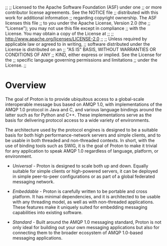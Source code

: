 ;;
;; Licensed to the Apache Software Foundation (ASF) under one
;; or more contributor license agreements.  See the NOTICE file
;; distributed with this work for additional information
;; regarding copyright ownership.  The ASF licenses this file
;; to you under the Apache License, Version 2.0 (the
;; "License"); you may not use this file except in compliance
;; with the License.  You may obtain a copy of the License at
;; 
;;   http://www.apache.org/licenses/LICENSE-2.0
;; 
;; Unless required by applicable law or agreed to in writing,
;; software distributed under the License is distributed on an
;; "AS IS" BASIS, WITHOUT WARRANTIES OR CONDITIONS OF ANY
;; KIND, either express or implied.  See the License for the
;; specific language governing permissions and limitations
;; under the License.
;;

# Overview

The goal of Proton is to provide ubiquitous access to a global-scale
interoperable message bus based on AMQP 1.0, with implementations
of the AMQP 1.0 protocol in Java and C, and various language bindings
around the latter such as for Python and C++. These implementations serve as
the basis for delivering protocol access to a wide variety of environments.

The architecture used by the protocol engines is designed to be
a suitable basis for both high performance-network servers and simple
clients, and to be usable in both threaded and non-threaded
contexts. In short, with the use of binding tools such as SWIG, it is
the goal of Proton to make it trivial for any application to speak
AMQP 1.0 regardless of language, platform, or environment.

 - *Universal* - Proton is designed to scale both up and down. Equally
   suitable for simple clients or high-powered servers, it can be
   deployed in simple peer-to-peer configurations or as part of a
   global federated messaging network.

 - *Embeddable* - Proton is carefully written to be portable and cross
   platform. It has minimal dependencies, and it is architected to be
   usable with any threading model, as well as with non-threaded
   applications. These features make it uniquely suited for embedding
   messaging capabilities into existing software.

 - *Standard* - Built around the AMQP 1.0 messaging standard, Proton
   is not only ideal for building out your own messaging applications
   but also for connecting them to the broader ecosystem of AMQP
   1.0-based messaging applications.
